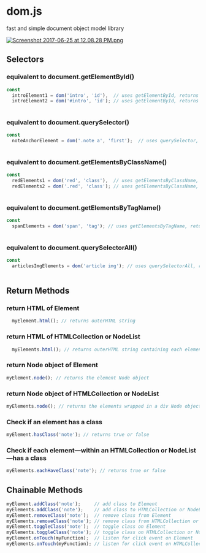 # dom.js
fast and simple document object model library

[![Screenshot 2017-06-25 at 12.08.28 PM.png](https://s15.postimg.org/hktnjbjvv/Screenshot_2017-06-25_at_12.08.28_PM.png)](https://postimg.org/image/kewswrm1z/)

## Selectors

### equivalent to document.getElementById()
```javascript
const 
  introElement1 = dom('intro', 'id'),  // uses getElementById, returns an Element object
  introElement2 = dom('#intro', 'id'); // uses getElementById, returns an Element object
  
```

### equivalent to document.querySelector()
```javascript
const
  noteAnchorElement = dom('.note a', 'first');  // uses querySelector, returns an Element object
  
```

### equivalent to document.getElementsByClassName()
```javascript
const
  redElements1 = dom('red', 'class'),  // uses getElementsByClassName, returns a HTMLCollection object
  redElements2 = dom('.red', 'class'); // uses getElementsByClassName, returns a HTMLCollection object
  
```

### equivalent to document.getElementsByTagName()
```javascript
const
  spanElements = dom('span', 'tag'); // uses getElementsByTagName, returns a HTMLCollection object
  
```

### equivalent to document.querySelectorAll()
```javascript
const
  articlesImgElements = dom('article img'); // uses querySelectorAll, returns a NodeList object
  
```

## Return Methods

### return HTML of Element
```javascript
  myElement.html(); // returns outerHTML string
```

### return HTML of HTMLCollection or NodeList
```javascript
  myElements.html(); // returns outerHTML string containing each element
```

### return Node object of Element
```javascript
myElement.node(); // returns the element Node object
```

### return Node object of HTMLCollection or NodeList
```javascript
myElements.node(); // returns the elements wrapped in a div Node object

```
### Check if an element has a class
```javascript
myElement.hasClass('note'); // returns true or false

```
### Check if each element—within an HTMLCollection or NodeList—has a class
```javascript
myElements.eachHaveClass('note'); // returns true or false

```

## Chainable Methods
```javascript
myElement.addClass('note');     // add class to Element
myElements.addClass('note');    // add class to HTMLCollection or NodeList
myElement.removeClass('note');  // remove class from Element
myElements.removeClass('note'); // remove class from HTMLCollection or NodeList
myElement.toggleClass('note');  // toggle class on Element
myElements.toggleClass('note'); // toggle class on HTMLCollection or NodeList
myElement.onTouch(myFunction);  // listen for click event on Element
myElements.onTouch(myFunction); // listen for click event on HTMLCollection or NodeList

```
